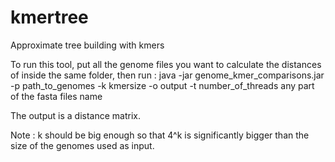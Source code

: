 # kmertree
Approximate tree building with kmers



To run this tool, put all the genome files you want to calculate the distances of inside the same folder, then run :
	java -jar genome_kmer_comparisons.jar -p path_to_genomes -k kmersize -o output -t number_of_threads any part of the fasta files name

The output is a distance matrix.

Note : k should be big enough so that 4^k is significantly bigger than the size of the genomes used as input.
